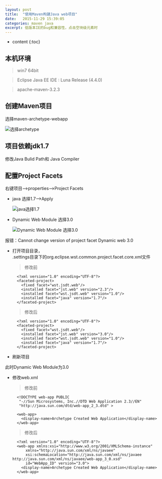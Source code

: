 ```yaml
---
layout: post
title:  "使用Maven构建Java web项目"
date:   2015-11-29 15:39:05
categories: maven java
excerpt: 低版本IE的bug和兼容性，点击空块级元素时
---
```


* content
{:toc}

## 本机环境
>win7 64bit

> Eclipse Java EE IDE :  Luna Release (4.4.0)

>apache-maven-3.2.3

## 创建Maven项目

选择maven-archetype-webapp

![选择archetype]({{"/static/imgs/create-javaweb-project-with-maven-archetpe.png"}})

## 项目依赖jdk1.7

修改Java Bulid Path和 Java Compiler

## 配置Project Facets

右键项目-->properties-->Project Facets

- java 选择1.7-->Apply

	![java选择1.7]({{"/static/imgs/create-javaweb-project-with-maven-apply.png"}}) 

- Dynamic Web Module 选择3.0 

	![Dynamic Web Module 选择3.0]({{"/static/imgs/create-javaweb-project-with-maven-module.png"}})

报错：Cannot change version of project facet Dynamic web 3.0

- 打开项目目录，   
.settings目录下的org.eclipse.wst.common.project.facet.core.xml文件

	> 修改前
	
		<?xml version="1.0" encoding="UTF-8"?>
		<faceted-project>
		  <fixed facet="wst.jsdt.web"/>
		  <installed facet="jst.web" version="2.3"/>
		  <installed facet="wst.jsdt.web" version="1.0"/>
		  <installed facet="java" version="1.7"/>
		</faceted-project>
	

	> 修改后
	
		<?xml version="1.0" encoding="UTF-8"?>
		<faceted-project>
		  <fixed facet="wst.jsdt.web"/>
		  <installed facet="jst.web" version="3.0"/>
		  <installed facet="wst.jsdt.web" version="1.0"/>
		  <installed facet="java" version="1.7"/>
		</faceted-project>
	

- 刷新项目 

此时Dynamic Web Module为3.0

- 修改web.xml

	> 修改前
	
		<!DOCTYPE web-app PUBLIC
		 "-//Sun Microsystems, Inc.//DTD Web Application 2.3//EN"
		 "http://java.sun.com/dtd/web-app_2_3.dtd" >
		
		<web-app>
		  <display-name>Archetype Created Web Application</display-name>
		</web-app>
	

	> 修改后
	
		<?xml version="1.0" encoding="UTF-8"?>
		<web-app xmlns:xsi="http://www.w3.org/2001/XMLSchema-instance" 
			xmlns="http://java.sun.com/xml/ns/javaee" 
			xsi:schemaLocation="http://java.sun.com/xml/ns/javaee http://java.sun.com/xml/ns/javaee/web-app_3_0.xsd" 
			id="WebApp_ID" version="3.0">
		  <display-name>Archetype Created Web Application</display-name>
		</web-app>
	



	
